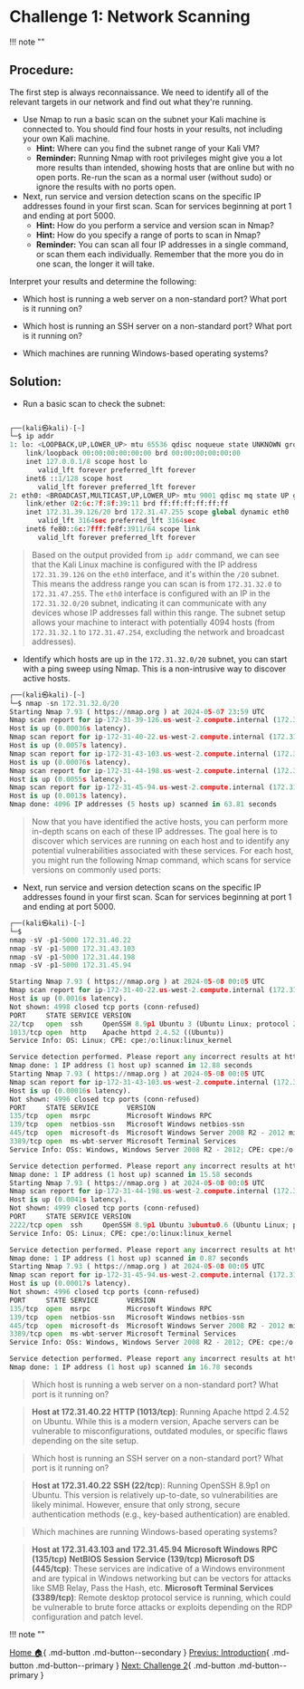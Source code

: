 # **Challenge 1: Network Scanning**
!!! note ""
## **Procedure:**

The first step is always reconnaissance. We need to identify all of the relevant targets in our network and find out what they're running.

- Use Nmap to run a basic scan on the subnet your Kali machine is connected to. You should find four hosts in your results, not including your own Kali machine.
  - **Hint:** Where can you find the subnet range of your Kali VM?
  - **Reminder:** Running Nmap with root privileges might give you a lot more results than intended, showing hosts that are online but with no open ports. Re-run the scan as a normal user (without sudo) or ignore the results with no ports open.
- Next, run service and version detection scans on the specific IP addresses found in your first scan. Scan for services beginning at port 1 and ending at port 5000.
  - **Hint:** How do you perform a service and version scan in Nmap?
  - **Hint:** How do you specify a range of ports to scan in Nmap?
  - **Reminder:** You can scan all four IP addresses in a single command, or scan them each individually. Remember that the more you do in one scan, the longer it will take.

Interpret your results and determine the following:

- Which host is running a web server on a non-standard port? What port is it running on?

- Which host is running an SSH server on a non-standard port? What port is it running on?

- Which machines are running Windows-based operating systems?

## **Solution:**

- Run a basic scan to check the subnet:

```python linenums="1"

┌──(kali㉿kali)-[~]
└─$ ip addr
1: lo: <LOOPBACK,UP,LOWER_UP> mtu 65536 qdisc noqueue state UNKNOWN group default qlen 1000
    link/loopback 00:00:00:00:00:00 brd 00:00:00:00:00:00
    inet 127.0.0.1/8 scope host lo
       valid_lft forever preferred_lft forever
    inet6 ::1/128 scope host 
       valid_lft forever preferred_lft forever
2: eth0: <BROADCAST,MULTICAST,UP,LOWER_UP> mtu 9001 qdisc mq state UP group default qlen 1000
    link/ether 02:6c:7f:8f:39:11 brd ff:ff:ff:ff:ff:ff
    inet 172.31.39.126/20 brd 172.31.47.255 scope global dynamic eth0
       valid_lft 3164sec preferred_lft 3164sec
    inet6 fe80::6c:7fff:fe8f:3911/64 scope link 
       valid_lft forever preferred_lft forever
```

  >Based on the output  provided from  `ip addr` command, we can see that the Kali Linux machine is configured with the IP address `172.31.39.126` on the `eth0` interface, and it's within the `/20` subnet. This means the address range you can scan is from `172.31.32.0` to `172.31.47.255`.
  The `eth0` interface is configured with an IP in the `172.31.32.0/20` subnet, indicating it can communicate with any devices whose IP addresses fall within this range. The subnet setup allows your machine to interact with potentially 4094 hosts (from `172.31.32.1` to `172.31.47.254`, excluding the network and broadcast addresses).


- Identify which hosts are up in the `172.31.32.0/20` subnet, you can start with a ping sweep using Nmap. This is a non-intrusive way to discover active hosts.

```python linenums="1"
┌──(kali㉿kali)-[~]
└─$ nmap -sn 172.31.32.0/20
Starting Nmap 7.93 ( https://nmap.org ) at 2024-05-07 23:59 UTC
Nmap scan report for ip-172-31-39-126.us-west-2.compute.internal (172.31.39.126)
Host is up (0.00036s latency).
Nmap scan report for ip-172-31-40-22.us-west-2.compute.internal (172.31.40.22)
Host is up (0.0057s latency).
Nmap scan report for ip-172-31-43-103.us-west-2.compute.internal (172.31.43.103)
Host is up (0.00076s latency).
Nmap scan report for ip-172-31-44-198.us-west-2.compute.internal (172.31.44.198)
Host is up (0.0055s latency).
Nmap scan report for ip-172-31-45-94.us-west-2.compute.internal (172.31.45.94)
Host is up (0.0013s latency).
Nmap done: 4096 IP addresses (5 hosts up) scanned in 63.81 seconds
```

>Now that you have identified the active hosts, you can perform more in-depth scans on each of these IP addresses. The goal here is to discover which services are running on each host and to identify any potential vulnerabilities associated with these services. For each host, you might run the following Nmap command, which scans for service versions on commonly used ports:

- Next, run service and version detection scans on the specific IP addresses found in your first scan. Scan for services beginning at port 1 and ending at port 5000.

```python linenums="1"
┌──(kali㉿kali)-[~]
└─$ 
nmap -sV -p1-5000 172.31.40.22
nmap -sV -p1-5000 172.31.43.103
nmap -sV -p1-5000 172.31.44.198
nmap -sV -p1-5000 172.31.45.94

Starting Nmap 7.93 ( https://nmap.org ) at 2024-05-08 00:05 UTC
Nmap scan report for ip-172-31-40-22.us-west-2.compute.internal (172.31.40.22)
Host is up (0.0016s latency).
Not shown: 4998 closed tcp ports (conn-refused)
PORT     STATE SERVICE VERSION
22/tcp   open  ssh     OpenSSH 8.9p1 Ubuntu 3 (Ubuntu Linux; protocol 2.0)
1013/tcp open  http    Apache httpd 2.4.52 ((Ubuntu))
Service Info: OS: Linux; CPE: cpe:/o:linux:linux_kernel

Service detection performed. Please report any incorrect results at https://nmap.org/submit/ .
Nmap done: 1 IP address (1 host up) scanned in 12.88 seconds
Starting Nmap 7.93 ( https://nmap.org ) at 2024-05-08 00:05 UTC
Nmap scan report for ip-172-31-43-103.us-west-2.compute.internal (172.31.43.103)
Host is up (0.00016s latency).
Not shown: 4996 closed tcp ports (conn-refused)
PORT     STATE SERVICE       VERSION
135/tcp  open  msrpc         Microsoft Windows RPC
139/tcp  open  netbios-ssn   Microsoft Windows netbios-ssn
445/tcp  open  microsoft-ds  Microsoft Windows Server 2008 R2 - 2012 microsoft-ds
3389/tcp open  ms-wbt-server Microsoft Terminal Services
Service Info: OSs: Windows, Windows Server 2008 R2 - 2012; CPE: cpe:/o:microsoft:windows

Service detection performed. Please report any incorrect results at https://nmap.org/submit/ .
Nmap done: 1 IP address (1 host up) scanned in 15.58 seconds
Starting Nmap 7.93 ( https://nmap.org ) at 2024-05-08 00:05 UTC
Nmap scan report for ip-172-31-44-198.us-west-2.compute.internal (172.31.44.198)
Host is up (0.0041s latency).
Not shown: 4999 closed tcp ports (conn-refused)
PORT     STATE SERVICE VERSION
2222/tcp open  ssh     OpenSSH 8.9p1 Ubuntu 3ubuntu0.6 (Ubuntu Linux; protocol 2.0)
Service Info: OS: Linux; CPE: cpe:/o:linux:linux_kernel

Service detection performed. Please report any incorrect results at https://nmap.org/submit/ .
Nmap done: 1 IP address (1 host up) scanned in 0.87 seconds
Starting Nmap 7.93 ( https://nmap.org ) at 2024-05-08 00:05 UTC
Nmap scan report for ip-172-31-45-94.us-west-2.compute.internal (172.31.45.94)
Host is up (0.00017s latency).
Not shown: 4996 closed tcp ports (conn-refused)
PORT     STATE SERVICE       VERSION
135/tcp  open  msrpc         Microsoft Windows RPC
139/tcp  open  netbios-ssn   Microsoft Windows netbios-ssn
445/tcp  open  microsoft-ds  Microsoft Windows Server 2008 R2 - 2012 microsoft-ds
3389/tcp open  ms-wbt-server Microsoft Terminal Services
Service Info: OSs: Windows, Windows Server 2008 R2 - 2012; CPE: cpe:/o:microsoft:windows

Service detection performed. Please report any incorrect results at https://nmap.org/submit/ .
Nmap done: 1 IP address (1 host up) scanned in 16.78 seconds
```

>Which host is running a web server on a non-standard port? What port is it running on? 

>**Host at 172.31.40.22**
**HTTP (1013/tcp)**: Running Apache httpd 2.4.52 on Ubuntu. While this is a modern version, Apache servers can be vulnerable to misconfigurations, outdated modules, or specific flaws depending on the site setup.

>Which host is running an SSH server on a non-standard port? What port is it running on?

>**Host at 172.31.40.22**
**SSH (22/tcp**): Running OpenSSH 8.9p1 on Ubuntu. This version is relatively up-to-date, so vulnerabilities are likely minimal. However, ensure that only strong, secure authentication methods (e.g., key-based authentication) are enabled.


>Which machines are running Windows-based operating systems?

>**Host at 172.31.43.103 and 172.31.45.94** 
**Microsoft Windows RPC (135/tcp)**
**NetBIOS Session Service (139/tcp)**
**Microsoft DS (445/tcp)**: These services are indicative of a Windows environment and are typical in Windows networking but can be vectors for attacks like SMB Relay, Pass the Hash, etc.
**Microsoft Terminal Services (3389/tcp)**: Remote desktop protocol service is running, which could be vulnerable to brute force attacks or exploits depending on the RDP configuration and patch level.

!!! note ""

[Home 🏠](index.md){ .md-button .md-button--secondary } [Previus: Introduction](2-instructions.md){ .md-button .md-button--primary } [Next: Challenge 2](challenge_2.md){ .md-button .md-button--primary }